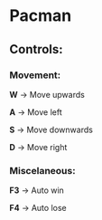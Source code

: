 # Pacman
## **Controls:**
### Movement:

**W** -> Move upwards

**A** -> Move left

**S** -> Move downwards

**D** -> Move right

### Miscelaneous:

**F3** -> Auto win

**F4** -> Auto lose
